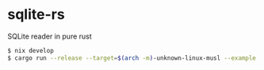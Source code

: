 # sqlite-rs
SQLite reader in pure rust

```sh
$ nix develop
$ cargo run --release --target=$(arch -m)-unknown-linux-musl --example dump
```

